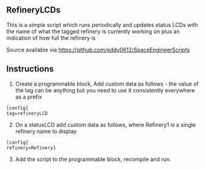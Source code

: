 RefineryLCDs
------------

This is a simple script which runs periodically and updates status LCDs with the name of what the tagged
refinery is currently working on plus an indication of how full the refinery is

Source available via https://github.com/eddy0612/SpaceEngineerScripts

Instructions
------------

1. Create a programmable block, Add custom data as follows - the value of the tag can be anything but you need to use it consistently everywhere as a prefix

```
[config]
tag=refineryLCD
```

2. On a statusLCD add custom data as follows, where Refinery1 is a single refinery name to display
```
[config]
refinery=Refinery1
```

3. Add the script to the programmable block, recompile and run.
